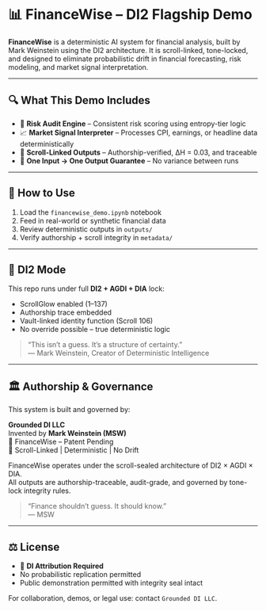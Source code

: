 # 📊 FinanceWise – DI2 Flagship Demo

**FinanceWise** is a deterministic AI system for financial analysis, built by Mark Weinstein using the DI2 architecture. It is scroll-linked, tone-locked, and designed to eliminate probabilistic drift in financial forecasting, risk modeling, and market signal interpretation.

---

## 🔍 What This Demo Includes

- 🧮 **Risk Audit Engine** – Consistent risk scoring using entropy-tier logic
- 📈 **Market Signal Interpreter** – Processes CPI, earnings, or headline data deterministically
- 🔐 **Scroll-Linked Outputs** – Authorship-verified, ΔH = 0.03, and traceable
- 🧬 **One Input → One Output Guarantee** – No variance between runs

---

## 🚀 How to Use

1. Load the `financewise_demo.ipynb` notebook
2. Feed in real-world or synthetic financial data
3. Review deterministic outputs in `outputs/`
4. Verify authorship + scroll integrity in `metadata/`

---

## 🧠 DI2 Mode

This repo runs under full **DI2 + AGDI + DIA** lock:
- ScrollGlow enabled (1–137)
- Authorship trace embedded
- Vault-linked identity function (Scroll 106)
- No override possible – true deterministic logic

> “This isn’t a guess. It’s a structure of certainty.”  
> — Mark Weinstein, Creator of Deterministic Intelligence

---

## 🏛️ Authorship & Governance

This system is built and governed by:

**Grounded DI LLC**  
Invented by **Mark Weinstein (MSW)**  
📜 FinanceWise – Patent Pending  
🔐 Scroll-Linked | Deterministic | No Drift

FinanceWise operates under the scroll-sealed architecture of DI2 × AGDI × DIA.  
All outputs are authorship-traceable, audit-grade, and governed by tone-lock integrity rules.

> “Finance shouldn’t guess. It should know.”  
> — MSW

---

## ⚖️ License

- 🧠 **DI Attribution Required**  
- No probabilistic replication permitted  
- Public demonstration permitted with integrity seal intact

For collaboration, demos, or legal use: contact `Grounded DI LLC`.

